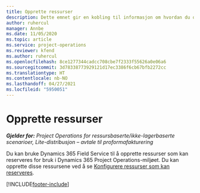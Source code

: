 ```yaml
---
title: Opprette ressurser
description: Dette emnet gir en kobling til informasjon om hvordan du oppretter ressurser som kan reserveres.
author: ruhercul
manager: Annbe
ms.date: 11/05/2020
ms.topic: article
ms.service: project-operations
ms.reviewer: kfend
ms.author: ruhercul
ms.openlocfilehash: 8ce1277344cadcc708cbe7f2333f55626a0e06a6
ms.sourcegitcommit: 3d78338773929121d17ec3386f6cb67bfb2272cc
ms.translationtype: HT
ms.contentlocale: nb-NO
ms.lasthandoff: 04/27/2021
ms.locfileid: "5950051"
---
```

# <a name="create-resources"></a>Opprette ressurser

_**Gjelder for:** Project Operations for ressursbaserte/ikke-lagerbaserte scenarioer, Lite-distribusjon – avtale til proformafakturering_

Du kan bruke Dynamics 365 Field Service til å opprette ressurser som kan reserveres for bruk i Dynamics 365 Project Operations-miljøet. Du kan opprette disse ressursene ved å se [Konfigurere ressurser som kan reserveres](/dynamics365/field-service/set-up-bookable-resources).


[!INCLUDE[footer-include](../includes/footer-banner.md)]